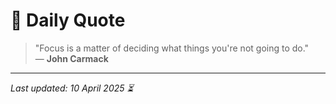 # 📜 Daily Quote

> "Focus is a matter of deciding what things you're not going to do."  
> — **John Carmack**

---

_Last updated: 10 April 2025 ⏳_

